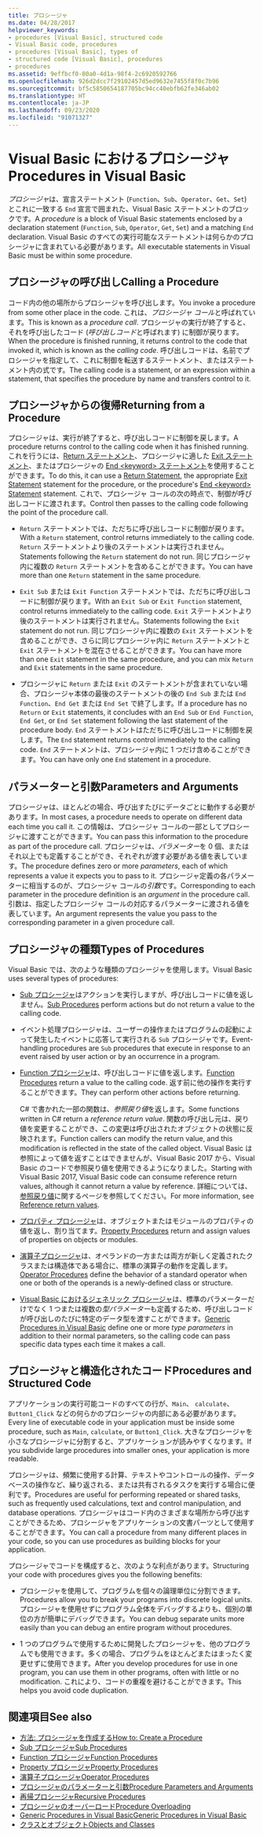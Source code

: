 ```yaml
---
title: プロシージャ
ms.date: 04/28/2017
helpviewer_keywords:
- procedures [Visual Basic], structured code
- Visual Basic code, procedures
- procedures [Visual Basic], types of
- structured code [Visual Basic], procedures
- procedures
ms.assetid: 9effbcf0-80a0-4d1a-98f4-2c6920592766
ms.openlocfilehash: 926d2dcc7f29102457d5ed9632e7455f8f0c7b96
ms.sourcegitcommit: bf5c5850654187705bc94cc40ebfb62fe346ab02
ms.translationtype: HT
ms.contentlocale: ja-JP
ms.lasthandoff: 09/23/2020
ms.locfileid: "91071327"
---
```

# <a name="procedures-in-visual-basic"></a><span data-ttu-id="6fa4b-102">Visual Basic におけるプロシージャ</span><span class="sxs-lookup"><span data-stu-id="6fa4b-102">Procedures in Visual Basic</span></span>

<span data-ttu-id="6fa4b-103">*プロシージャ*は、宣言ステートメント (`Function`、`Sub`、`Operator`、`Get`、`Set`) とこれに一致する `End` 宣言で囲まれた、Visual Basic ステートメントのブロックです。</span><span class="sxs-lookup"><span data-stu-id="6fa4b-103">A *procedure* is a block of Visual Basic statements enclosed by a declaration statement (`Function`, `Sub`, `Operator`, `Get`, `Set`) and a matching `End` declaration.</span></span> <span data-ttu-id="6fa4b-104">Visual Basic のすべての実行可能なステートメントは何らかのプロシージャに含まれている必要があります。</span><span class="sxs-lookup"><span data-stu-id="6fa4b-104">All executable statements in Visual Basic must be within some procedure.</span></span>  
  
## <a name="calling-a-procedure"></a><span data-ttu-id="6fa4b-105">プロシージャの呼び出し</span><span class="sxs-lookup"><span data-stu-id="6fa4b-105">Calling a Procedure</span></span>  

 <span data-ttu-id="6fa4b-106">コード内の他の場所からプロシージャを呼び出します。</span><span class="sxs-lookup"><span data-stu-id="6fa4b-106">You invoke a procedure from some other place in the code.</span></span> <span data-ttu-id="6fa4b-107">これは、*プロシージャ コール*と呼ばれています。</span><span class="sxs-lookup"><span data-stu-id="6fa4b-107">This is known as a *procedure call*.</span></span> <span data-ttu-id="6fa4b-108">プロシージャの実行が終了すると、それを呼び出したコード (*呼び出しコード*と呼ばれます) に制御が戻ります。</span><span class="sxs-lookup"><span data-stu-id="6fa4b-108">When the procedure is finished running, it returns control to the code that invoked it, which is known as the *calling code*.</span></span> <span data-ttu-id="6fa4b-109">呼び出しコードは、名前でプロシージャを指定して、これに制御を転送するステートメント、またはステートメント内の式です。</span><span class="sxs-lookup"><span data-stu-id="6fa4b-109">The calling code is a statement, or an expression within a statement, that specifies the procedure by name and transfers control to it.</span></span>  
  
## <a name="returning-from-a-procedure"></a><span data-ttu-id="6fa4b-110">プロシージャからの復帰</span><span class="sxs-lookup"><span data-stu-id="6fa4b-110">Returning from a Procedure</span></span>  

 <span data-ttu-id="6fa4b-111">プロシージャは、実行が終了すると、呼び出しコードに制御を戻します。</span><span class="sxs-lookup"><span data-stu-id="6fa4b-111">A procedure returns control to the calling code when it has finished running.</span></span> <span data-ttu-id="6fa4b-112">これを行うには、[Return ステートメント](../../../language-reference/statements/return-statement.md)、プロシージャに適した [Exit ステートメント](../../../language-reference/statements/exit-statement.md)、またはプロシージャの [End \<keyword> ステートメント](../../../language-reference/statements/end-keyword-statement.md)を使用することができます。</span><span class="sxs-lookup"><span data-stu-id="6fa4b-112">To do this, it can use a [Return Statement](../../../language-reference/statements/return-statement.md), the appropriate [Exit Statement](../../../language-reference/statements/exit-statement.md) statement for the procedure, or the procedure's [End \<keyword> Statement](../../../language-reference/statements/end-keyword-statement.md) statement.</span></span> <span data-ttu-id="6fa4b-113">これで、プロシージャ コールの次の時点で、制御が呼び出しコードに渡されます。</span><span class="sxs-lookup"><span data-stu-id="6fa4b-113">Control then passes to the calling code following the point of the procedure call.</span></span>  
  
- <span data-ttu-id="6fa4b-114">`Return` ステートメントでは、ただちに呼び出しコードに制御が戻ります。</span><span class="sxs-lookup"><span data-stu-id="6fa4b-114">With a `Return` statement, control returns immediately to the calling code.</span></span> <span data-ttu-id="6fa4b-115">`Return` ステートメントより後のステートメントは実行されません。</span><span class="sxs-lookup"><span data-stu-id="6fa4b-115">Statements following the `Return` statement do not run.</span></span> <span data-ttu-id="6fa4b-116">同じプロシージャ内に複数の `Return` ステートメントを含めることができます。</span><span class="sxs-lookup"><span data-stu-id="6fa4b-116">You can have more than one `Return` statement in the same procedure.</span></span>  
  
- <span data-ttu-id="6fa4b-117">`Exit Sub` または `Exit Function` ステートメントでは、ただちに呼び出しコードに制御が戻ります。</span><span class="sxs-lookup"><span data-stu-id="6fa4b-117">With an `Exit Sub` or `Exit Function` statement, control returns immediately to the calling code.</span></span> <span data-ttu-id="6fa4b-118">`Exit` ステートメントより後のステートメントは実行されません。</span><span class="sxs-lookup"><span data-stu-id="6fa4b-118">Statements following the `Exit` statement do not run.</span></span> <span data-ttu-id="6fa4b-119">同じプロシージャ内に複数の `Exit` ステートメントを含めることができ、さらに同じプロシージャ内に `Return` ステートメントと `Exit` ステートメントを混在させることができます。</span><span class="sxs-lookup"><span data-stu-id="6fa4b-119">You can have more than one `Exit` statement in the same procedure, and you can mix `Return` and `Exit` statements in the same procedure.</span></span>  
  
- <span data-ttu-id="6fa4b-120">プロシージャに `Return` または `Exit` のステートメントが含まれていない場合、プロシージャ本体の最後のステートメントの後の `End Sub` または `End Function`、`End Get` または `End Set` で終了します。</span><span class="sxs-lookup"><span data-stu-id="6fa4b-120">If a procedure has no `Return` or `Exit` statements, it concludes with an `End Sub` or `End Function`, `End Get`, or `End Set` statement following the last statement of the procedure body.</span></span> <span data-ttu-id="6fa4b-121">`End` ステートメントはただちに呼び出しコードに制御を戻します。</span><span class="sxs-lookup"><span data-stu-id="6fa4b-121">The `End` statement returns control immediately to the calling code.</span></span> <span data-ttu-id="6fa4b-122">`End` ステートメントは、プロシージャ内に 1 つだけ含めることができます。</span><span class="sxs-lookup"><span data-stu-id="6fa4b-122">You can have only one `End` statement in a procedure.</span></span>  
  
## <a name="parameters-and-arguments"></a><span data-ttu-id="6fa4b-123">パラメーターと引数</span><span class="sxs-lookup"><span data-stu-id="6fa4b-123">Parameters and Arguments</span></span>  

 <span data-ttu-id="6fa4b-124">プロシージャは、ほとんどの場合、呼び出すたびにデータごとに動作する必要があります。</span><span class="sxs-lookup"><span data-stu-id="6fa4b-124">In most cases, a procedure needs to operate on different data each time you call it.</span></span> <span data-ttu-id="6fa4b-125">この情報は、プロシージャ コールの一部としてプロシージャに渡すことができます。</span><span class="sxs-lookup"><span data-stu-id="6fa4b-125">You can pass this information to the procedure as part of the procedure call.</span></span> <span data-ttu-id="6fa4b-126">プロシージャは、*パラメーター*を 0 個、またはそれ以上でも定義することができ、それぞれが渡す必要がある値を表しています。</span><span class="sxs-lookup"><span data-stu-id="6fa4b-126">The procedure defines zero or more *parameters*, each of which represents a value it expects you to pass to it.</span></span> <span data-ttu-id="6fa4b-127">プロシージャ定義の各パラメーターに相当するのが、プロシージャ コールの*引数*です。</span><span class="sxs-lookup"><span data-stu-id="6fa4b-127">Corresponding to each parameter in the procedure definition is an *argument* in the procedure call.</span></span> <span data-ttu-id="6fa4b-128">引数は、指定したプロシージャ コールの対応するパラメーターに渡される値を表しています。</span><span class="sxs-lookup"><span data-stu-id="6fa4b-128">An argument represents the value you pass to the corresponding parameter in a given procedure call.</span></span>  
  
## <a name="types-of-procedures"></a><span data-ttu-id="6fa4b-129">プロシージャの種類</span><span class="sxs-lookup"><span data-stu-id="6fa4b-129">Types of Procedures</span></span>  

 <span data-ttu-id="6fa4b-130">Visual Basic では、次のような種類のプロシージャを使用します。</span><span class="sxs-lookup"><span data-stu-id="6fa4b-130">Visual Basic uses several types of procedures:</span></span>  
  
- <span data-ttu-id="6fa4b-131">[Sub プロシージャ](./sub-procedures.md)はアクションを実行しますが、呼び出しコードに値を返しません。</span><span class="sxs-lookup"><span data-stu-id="6fa4b-131">[Sub Procedures](./sub-procedures.md) perform actions but do not return a value to the calling code.</span></span>  
  
- <span data-ttu-id="6fa4b-132">イベント処理プロシージャは、ユーザーの操作またはプログラムの起動によって発生したイベントに応答して実行される `Sub` プロシージャです。</span><span class="sxs-lookup"><span data-stu-id="6fa4b-132">Event-handling procedures are `Sub` procedures that execute in response to an event raised by user action or by an occurrence in a program.</span></span>  
  
- <span data-ttu-id="6fa4b-133">[Function プロシージャ](./function-procedures.md)は、呼び出しコードに値を返します。</span><span class="sxs-lookup"><span data-stu-id="6fa4b-133">[Function Procedures](./function-procedures.md) return a value to the calling code.</span></span> <span data-ttu-id="6fa4b-134">返す前に他の操作を実行することができます。</span><span class="sxs-lookup"><span data-stu-id="6fa4b-134">They can perform other actions before returning.</span></span>

    <span data-ttu-id="6fa4b-135">C# で書かれた一部の関数は、*参照戻り値*を返します。</span><span class="sxs-lookup"><span data-stu-id="6fa4b-135">Some functions written in C# return a *reference return value*.</span></span> <span data-ttu-id="6fa4b-136">関数の呼び出し元は、戻り値を変更することができ、この変更は呼び出されたオブジェクトの状態に反映されます。</span><span class="sxs-lookup"><span data-stu-id="6fa4b-136">Function callers can modify the return value, and this modification is reflected in the state of the called object.</span></span> <span data-ttu-id="6fa4b-137">Visual Basic は参照によって値を返すことはできませんが、Visual Basic 2017 から、Visual Basic のコードで参照戻り値を使用できるようになりました。</span><span class="sxs-lookup"><span data-stu-id="6fa4b-137">Starting with Visual Basic 2017, Visual Basic code can consume reference return values, although it cannot return a value by reference.</span></span> <span data-ttu-id="6fa4b-138">詳細については、[参照戻り値](ref-return-values.md)に関するページを参照してください。</span><span class="sxs-lookup"><span data-stu-id="6fa4b-138">For more information, see [Reference return values](ref-return-values.md).</span></span>
  
- <span data-ttu-id="6fa4b-139">[プロパティ プロシージャ](./property-procedures.md)は、オブジェクトまたはモジュールのプロパティの値を返し、割り当てます。</span><span class="sxs-lookup"><span data-stu-id="6fa4b-139">[Property Procedures](./property-procedures.md) return and assign values of properties on objects or modules.</span></span>  
  
- <span data-ttu-id="6fa4b-140">[演算子プロシージャ](./operator-procedures.md)は、オペランドの一方または両方が新しく定義されたクラスまたは構造体である場合に、標準の演算子の動作を定義します。</span><span class="sxs-lookup"><span data-stu-id="6fa4b-140">[Operator Procedures](./operator-procedures.md) define the behavior of a standard operator when one or both of the operands is a newly-defined class or structure.</span></span>  
  
- <span data-ttu-id="6fa4b-141">[Visual Basic におけるジェネリック プロシージャ](../data-types/generic-procedures.md)は、標準のパラメーターだけでなく 1 つまたは複数の*型パラメーター*も定義するため、呼び出しコードが呼び出しのたびに特定のデータ型を渡すことができます。</span><span class="sxs-lookup"><span data-stu-id="6fa4b-141">[Generic Procedures in Visual Basic](../data-types/generic-procedures.md) define one or more *type parameters* in addition to their normal parameters, so the calling code can pass specific data types each time it makes a call.</span></span>  
  
## <a name="procedures-and-structured-code"></a><span data-ttu-id="6fa4b-142">プロシージャと構造化されたコード</span><span class="sxs-lookup"><span data-stu-id="6fa4b-142">Procedures and Structured Code</span></span>  

 <span data-ttu-id="6fa4b-143">アプリケーションの実行可能コードのすべての行が、`Main`、 `calculate`、`Button1_Click` などの何らかのプロシージャの内部にある必要があります。</span><span class="sxs-lookup"><span data-stu-id="6fa4b-143">Every line of executable code in your application must be inside some procedure, such as `Main`, `calculate`, or `Button1_Click`.</span></span> <span data-ttu-id="6fa4b-144">大きなプロシージャを小さなプロシージャに分割すると、アプリケーションが読みやすくなります。</span><span class="sxs-lookup"><span data-stu-id="6fa4b-144">If you subdivide large procedures into smaller ones, your application is more readable.</span></span>  
  
 <span data-ttu-id="6fa4b-145">プロシージャは、頻繁に使用する計算、テキストやコントロールの操作、データベースの操作など、繰り返される、または共有されるタスクを実行する場合に便利です。</span><span class="sxs-lookup"><span data-stu-id="6fa4b-145">Procedures are useful for performing repeated or shared tasks, such as frequently used calculations, text and control manipulation, and database operations.</span></span> <span data-ttu-id="6fa4b-146">プロシージャはコード内のさまざまな場所から呼び出すことができるため、プロシージャをアプリケーションの文書パーツとして使用することができます。</span><span class="sxs-lookup"><span data-stu-id="6fa4b-146">You can call a procedure from many different places in your code, so you can use procedures as building blocks for your application.</span></span>  
  
 <span data-ttu-id="6fa4b-147">プロシージャでコードを構成すると、次のような利点があります。</span><span class="sxs-lookup"><span data-stu-id="6fa4b-147">Structuring your code with procedures gives you the following benefits:</span></span>  
  
- <span data-ttu-id="6fa4b-148">プロシージャを使用して、プログラムを個々の論理単位に分割できます。</span><span class="sxs-lookup"><span data-stu-id="6fa4b-148">Procedures allow you to break your programs into discrete logical units.</span></span> <span data-ttu-id="6fa4b-149">プロシージャを使用せずにプログラム全体をデバッグするよりも、個別の単位の方が簡単にデバッグできます。</span><span class="sxs-lookup"><span data-stu-id="6fa4b-149">You can debug separate units more easily than you can debug an entire program without procedures.</span></span>  
  
- <span data-ttu-id="6fa4b-150">1 つのプログラムで使用するために開発したプロシージャを、他のプログラムでも使用できます。多くの場合、プログラムをほとんどまたはまったく変更せずに使用できます。</span><span class="sxs-lookup"><span data-stu-id="6fa4b-150">After you develop procedures for use in one program, you can use them in other programs, often with little or no modification.</span></span> <span data-ttu-id="6fa4b-151">これにより、コードの重複を避けることができます。</span><span class="sxs-lookup"><span data-stu-id="6fa4b-151">This helps you avoid code duplication.</span></span>  
  
## <a name="see-also"></a><span data-ttu-id="6fa4b-152">関連項目</span><span class="sxs-lookup"><span data-stu-id="6fa4b-152">See also</span></span>

- [<span data-ttu-id="6fa4b-153">方法: プロシージャを作成する</span><span class="sxs-lookup"><span data-stu-id="6fa4b-153">How to: Create a Procedure</span></span>](./how-to-create-a-procedure.md)
- [<span data-ttu-id="6fa4b-154">Sub プロシージャ</span><span class="sxs-lookup"><span data-stu-id="6fa4b-154">Sub Procedures</span></span>](./sub-procedures.md)
- [<span data-ttu-id="6fa4b-155">Function プロシージャ</span><span class="sxs-lookup"><span data-stu-id="6fa4b-155">Function Procedures</span></span>](./function-procedures.md)
- [<span data-ttu-id="6fa4b-156">Property プロシージャ</span><span class="sxs-lookup"><span data-stu-id="6fa4b-156">Property Procedures</span></span>](./property-procedures.md)
- [<span data-ttu-id="6fa4b-157">演算子プロシージャ</span><span class="sxs-lookup"><span data-stu-id="6fa4b-157">Operator Procedures</span></span>](./operator-procedures.md)
- [<span data-ttu-id="6fa4b-158">プロシージャのパラメーターと引数</span><span class="sxs-lookup"><span data-stu-id="6fa4b-158">Procedure Parameters and Arguments</span></span>](./procedure-parameters-and-arguments.md)
- [<span data-ttu-id="6fa4b-159">再帰プロシージャ</span><span class="sxs-lookup"><span data-stu-id="6fa4b-159">Recursive Procedures</span></span>](./recursive-procedures.md)
- [<span data-ttu-id="6fa4b-160">プロシージャのオーバーロード</span><span class="sxs-lookup"><span data-stu-id="6fa4b-160">Procedure Overloading</span></span>](./procedure-overloading.md)
- [<span data-ttu-id="6fa4b-161">Generic Procedures in Visual Basic</span><span class="sxs-lookup"><span data-stu-id="6fa4b-161">Generic Procedures in Visual Basic</span></span>](../data-types/generic-procedures.md)
- [<span data-ttu-id="6fa4b-162">クラスとオブジェクト</span><span class="sxs-lookup"><span data-stu-id="6fa4b-162">Objects and Classes</span></span>](../objects-and-classes/index.md)
